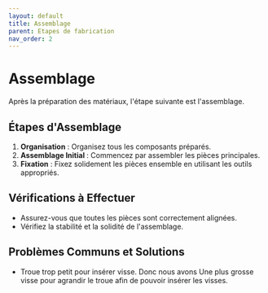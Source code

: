 ```yaml
---
layout: default
title: Assemblage
parent: Etapes de fabrication
nav_order: 2
---
```


# Assemblage

Après la préparation des matériaux, l'étape suivante est l'assemblage.

## Étapes d'Assemblage

1. **Organisation** : Organisez tous les composants préparés.
2. **Assemblage Initial** : Commencez par assembler les pièces principales.
3. **Fixation** : Fixez solidement les pièces ensemble en utilisant les outils appropriés.

## Vérifications à Effectuer

- Assurez-vous que toutes les pièces sont correctement alignées.
- Vérifiez la stabilité et la solidité de l'assemblage.

## Problèmes Communs et Solutions

- Troue trop petit pour insérer visse. Donc nous avons Une plus grosse visse pour agrandir le troue afin de pouvoir insérer les visses.
